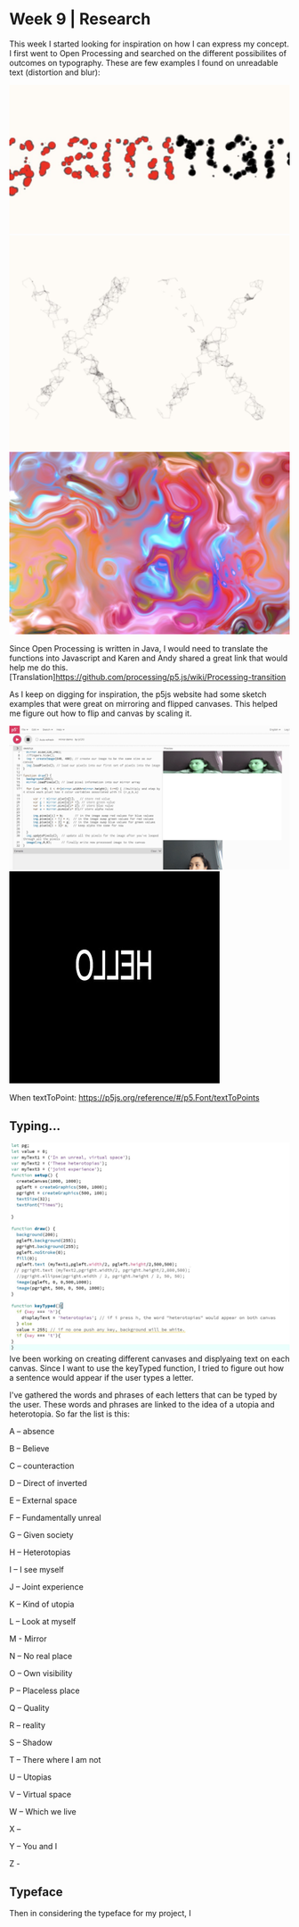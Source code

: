 # Week 9 | Research
This week I started looking for inspiration on how I can express my concept. I first went to Open Processing and searched on the different possibilites of outcomes on typography. These are few examples I found on unreadable text (distortion and blur):

<img src = "w9particles.JPG" width=600>
<img src = "w9lines.JPG" width=600>
<img src = "w9blur.JPG" width=600>

Since Open Processing is written in Java, I would need to translate the functions into Javascript and Karen and Andy shared a great link that would help me do this. 
[Translation]https://github.com/processing/p5.js/wiki/Processing-transition 

As I keep on digging for inspiration, the p5js website had some sketch examples that were great on mirroring and flipped canvases. This helped me figure out how to flip and canvas by scaling it.

<img src = "w9mirror.JPG"> 
<img src = "w9flip.JPG">

When
textToPoint: https://p5js.org/reference/#/p5.Font/textToPoints


## Typing...
<img src = "week9wip.JPG">
Ive been working on creating different canvases and displyaing text on each canvas. Since I want to use the keyTyped function, I tried to figure out how a sentence would appear if the user types a letter.

I've gathered the words and phrases of each letters that can be typed by the user. These words and phrases are linked to the idea of a utopia and heterotopia. So far the list is this:

A – absence

B – Believe

C – counteraction

D – Direct of inverted

E – External space

F – Fundamentally unreal

G – Given society

H – Heterotopias

I – I see myself 

J – Joint experience

K – Kind of utopia

L – Look at myself

M - Mirror

N – No real place

O – Own visibility

P – Placeless place

Q – Quality

R – reality

S – Shadow

T – There where I am not

U – Utopias

V – Virtual space

W – Which we live

X – 

Y – You and I

Z - 




## Typeface
Then in considering the typeface for my project, I

